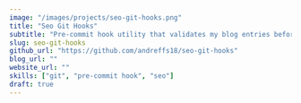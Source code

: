 ```yaml
---
image: "/images/projects/seo-git-hooks.png"
title: "Seo Git Hooks"
subtitle: "Pre-commit hook utility that validates my blog entries before deploying them."
slug: seo-git-hooks
github_url: "https://github.com/andreffs18/seo-git-hooks"
blog_url: ""
website_url: ""
skills: ["git", "pre-commit hook", "seo"]
draft: true
---
```


